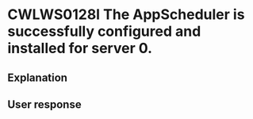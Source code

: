 # CWLWS0128I The AppScheduler is successfully configured and installed for server 0.

## Explanation

## User response
